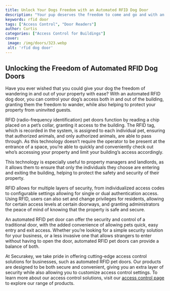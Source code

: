 ```yaml
---
title: Unlock Your Dogs Freedom with an Automated RFID Dog Door
description: "Your pup deserves the freedom to come and go and with an automated RFID Dog Door they can get just that Discover how this lifesaving technology gives your pooch ultimate control of their environment"
keywords: rfid door
tags: ["Access Control", "Door Readers"]
author: Curtis
categories: ["Access Control for Buildings"]
cover: 
 image: /img/doors/323.webp
 alt: 'rfid dog door'
---
```

## Unlocking the Freedom of Automated RFID Dog Doors

Have you ever wished that you could give your dog the freedom of wandering in and out of your property with ease? With an automated RFID dog door, you can control your dog’s access both in and out of the building, granting them the freedom to wander, while also helping to protect your property from uninvited guests. 

RFID (radio-frequency identification) pet doors function by reading a chip placed on a pet’s collar, granting it access to the building. The RFID tag, which is recorded in the system, is assigned to each individual pet, ensuring that authorized animals, and only authorized animals, are able to pass through. As this technology doesn’t require the operator to be present at the entrance of a space, you’re able to quickly and conveniently check out who’s accessing your property and limit your building’s access accordingly. 

This technology is especially useful to property managers and landlords, as it allows them to ensure that only the individuals they choose are entering and exiting the building, helping to protect the safety and security of their property.

RFID allows for multiple layers of security, from individualized access codes to configurable settings allowing for single or dual authentication access. Using RFID, users can also set and change privileges for residents, allowing for certain access levels at certain doorways, and granting administrators the peace of mind of knowing that the property is safe and secure. 

An automated RFID pet door can offer the security and control of a traditional door, with the added convenience of allowing pets quick, easy entry and exit access. Whether you’re looking for a simple security solution for your business, or a less invasive one that allows strangers to enter without having to open the door, automated RFID pet doors can provide a balance of both. 

At Securakey, we take pride in offering cutting-edge access control solutions for businesses, such as automated RFID pet doors. Our products are designed to be both secure and convenient, giving you an extra layer of security while also allowing you to customize access control settings. To learn more about our access control solutions, visit our [access control page](/access-control) to explore our range of products.
